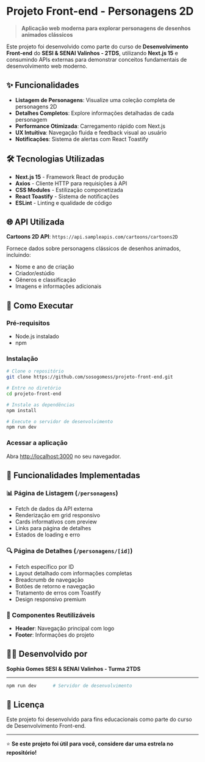 # Projeto Front-end - Personagens 2D

> **Aplicação web moderna para explorar personagens de desenhos animados clássicos**

Este projeto foi desenvolvido como parte do curso de **Desenvolvimento Front-end** do **SESI & SENAI Valinhos - 2TDS**, utilizando **Next.js 15** e consumindo APIs externas para demonstrar conceitos fundamentais de desenvolvimento web moderno.

## ✨ Funcionalidades

- **Listagem de Personagens**: Visualize uma coleção completa de personagens 2D
- **Detalhes Completos**: Explore informações detalhadas de cada personagem
- **Performance Otimizada**: Carregamento rápido com Next.js
- **UX Intuitiva**: Navegação fluida e feedback visual ao usuário
- **Notificações**: Sistema de alertas com React Toastify

## 🛠️ Tecnologias Utilizadas

- **Next.js 15** - Framework React de produção
- **Axios** - Cliente HTTP para requisições à API
- **CSS Modules** - Estilização componetizada
- **React Toastify** - Sistema de notificações
- **ESLint** - Linting e qualidade de código

## 🌐 API Utilizada

**Cartoons 2D API**: `https://api.sampleapis.com/cartoons/cartoons2D`

Fornece dados sobre personagens clássicos de desenhos animados, incluindo:
- Nome e ano de criação
- Criador/estúdio
- Gêneros e classificação
- Imagens e informações adicionais

## 🚀 Como Executar

### Pré-requisitos
- Node.js instalado
- npm 

### Instalação

```bash
# Clone o repositório
git clone https://github.com/sosogomess/projeto-front-end.git

# Entre no diretório
cd projeto-front-end

# Instale as dependências
npm install

# Execute o servidor de desenvolvimento
npm run dev
```

### Acessar a aplicação
Abra [http://localhost:3000](http://localhost:3000) no seu navegador.

## 🎯 Funcionalidades Implementadas

### 📊 Página de Listagem (`/personagens`)
- Fetch de dados da API externa
- Renderização em grid responsivo
- Cards informativos com preview
- Links para página de detalhes
- Estados de loading e erro

### 🔍 Página de Detalhes (`/personagens/[id]`)
- Fetch específico por ID
- Layout detalhado com informações completas
- Breadcrumb de navegação
- Botões de retorno e navegação
- Tratamento de erros com Toastify
- Design responsivo premium

### 🧭 Componentes Reutilizáveis
- **Header**: Navegação principal com logo
- **Footer**: Informações do projeto


## 👨‍💻 Desenvolvido por

**Sophia Gomes SESI & SENAI Valinhos - Turma 2TDS**

---

```bash
npm run dev      # Servidor de desenvolvimento
```

## 📝 Licença

Este projeto foi desenvolvido para fins educacionais como parte do curso de Desenvolvimento Front-end.

---

⭐ **Se este projeto foi útil para você, considere dar uma estrela no repositório!**
